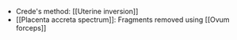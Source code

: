 - Crede's method: [[Uterine inversion]] 
- [[Placenta accreta spectrum]]: Fragments removed using [[Ovum forceps]] 